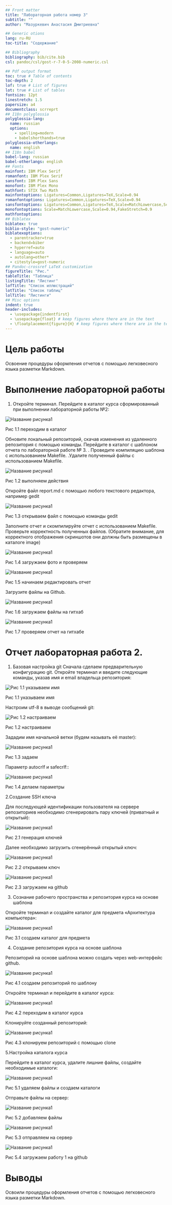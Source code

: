 ```yaml
---
## Front matter
title: "Лабораторная работа номер 3"
subtitle: ""
author: "Мазуркевич Анастасия Дмитриевна"

## Generic otions
lang: ru-RU
toc-title: "Содержание"

## Bibliography
bibliography: bib/cite.bib
csl: pandoc/csl/gost-r-7-0-5-2008-numeric.csl

## Pdf output format
toc: true # Table of contents
toc-depth: 2
lof: true # List of figures
lot: true # List of tables
fontsize: 12pt
linestretch: 1.5
papersize: a4
documentclass: scrreprt
## I18n polyglossia
polyglossia-lang:
  name: russian
  options:
	- spelling=modern
	- babelshorthands=true
polyglossia-otherlangs:
  name: english
## I18n babel
babel-lang: russian
babel-otherlangs: english
## Fonts
mainfont: IBM Plex Serif
romanfont: IBM Plex Serif
sansfont: IBM Plex Sans
monofont: IBM Plex Mono
mathfont: STIX Two Math
mainfontoptions: Ligatures=Common,Ligatures=TeX,Scale=0.94
romanfontoptions: Ligatures=Common,Ligatures=TeX,Scale=0.94
sansfontoptions: Ligatures=Common,Ligatures=TeX,Scale=MatchLowercase,Scale=0.94
monofontoptions: Scale=MatchLowercase,Scale=0.94,FakeStretch=0.9
mathfontoptions:
## Biblatex
biblatex: true
biblio-style: "gost-numeric"
biblatexoptions:
  - parentracker=true
  - backend=biber
  - hyperref=auto
  - language=auto
  - autolang=other*
  - citestyle=gost-numeric
## Pandoc-crossref LaTeX customization
figureTitle: "Рис."
tableTitle: "Таблица"
listingTitle: "Листинг"
lofTitle: "Список иллюстраций"
lotTitle: "Список таблиц"
lolTitle: "Листинги"
## Misc options
indent: true
header-includes:
  - \usepackage{indentfirst}
  - \usepackage{float} # keep figures where there are in the text
  - \floatplacement{figure}{H} # keep figures where there are in the text
---
```


# Цель работы

Освоение процедуры оформления отчетов с помощью легковесного языка разметки Markdown.

# Выполнение лабораторной работы

1. Откройте терминал. Перейдите в каталог курса сформированный при выполнении лабораторной работы №2:

![Название рисунка1](image/3.1.png)

Рис 1.1 переходим в каталог

Обновите локальный репозиторий, скачав изменения из удаленного репозитория с помощью команды. Перейдите в каталог с шаблоном отчета по лабораторной работе № 3. . Проведите компиляцию шаблона с использованием Makefile. .Удалите полученный файлы с использованием Makefile.

![Название рисунка1](image/3.2.png)

Рис 1.2 выполняем действия

Откройте файл report.md c помощью любого текстового редактора, например gedit

![Название рисунка1](image/3.3.png)

Рис 1.3 открываем файл с помощью команды gedit

Заполните отчет и скомпилируйте отчет с использованием Makefile. Проверьте корректность полученных файлов. (Обратите внимание, для корректного отображения скриншотов они должны быть размещены в каталоге image)

![Название рисунка1](image/3.4.png)

Рис 1.4 загружаем фото и проверяем

![Название рисунка1](image/3.5.png)

Рис 1.5 начинаем редактировать отчет 

Загрузите файлы на Github.

![Название рисунка1](image/3.6.png)

Рис 1.6 загружаем файлы на гитхаб


![Название рисунка1](image/3.7.png)

Рис 1.7 проверяем отчет на гитхабе



# Отчет лабораторная работа 2.

1. Базовая настройка git
Сначала сделаем предварительную конфигурацию git. Откройте терминал и введите следующие команды, указав имя и email владельца репозитория:

![Рис 1.1 указываем имя](image/2.1.1.png)

Рис 1.1 указываем имя


Настроим utf-8 в выводе сообщений git:

![Рис 1.2 настраиваем](image/2.1.2.png)

Рис 1.2 настраиваем

Зададим имя начальной ветки (будем называть её master):

![Название рисунка1](image/2.1.3.png)

Рис 1.3 задаем

Параметр autocrlf и safecrlf::

![Название рисунка1](image/2.1.4.png)

Рис 1.4 делаем параметры

2.Создание SSH ключа

Для последующей идентификации пользователя на сервере репозиториев необходимо сгенерировать пару ключей (приватный и открытый):

![Название рисунка1](image/2.2.1.png)

Рис 2.1 генерация ключей

Далее необходимо загрузить сгенерённый открытый ключ:

![Название рисунка1](image/2.2.2.png)

Рис 2.2 открываем ключ

![Название рисунка1](image/2.2.3.png)

Рис 2.3 загружаем на github

3. Сознание рабочего пространства и репозитория курса на основе шаблона

Откройте терминал и создайте каталог для предмета «Архитектура компьютера»:

![Название рисунка1](image/2.3.1.png)

Рис 3.1  создаем каталог для предмета

4. Создание репозитория курса на основе шаблона

Репозиторий на основе шаблона можно создать через web-интерфейс github.

![Название рисунка1](image/2.4.1.png)

Рис 4.1 создаем репозиторий по шаблону

Откройте терминал и перейдите в каталог курса:

![Название рисунка1](image/2.4.2.png)

Рис 4.2 переходим в каталог курса

Клонируйте созданный репозиторий:

![Название рисунка1](image/2.4.3.png)

Рис 4.3 клонируем репозиторий с помощью clone

5.Настройка каталога курса

Перейдите в каталог курса, удалите лишние файлы, создайте необходимые каталоги:

![Название рисунка1](image/2.5.1.png)

Рис 5.1 удаляем файлы и создаем каталоги

Отправьте файлы на сервер:

![Название рисунка1](image/2.5.2.png)

Рис 5.2 добавляем файлы

![Название рисунка1](image/2.5.3.png)

Рис 5.3 отправляем на сервер

![Название рисунка1](image/2.5.4.png)

Рис 5.4 загружаем работу 1 на github

# Выводы

Освоили процедуры оформления отчетов с помощью легковесного языка разметки Markdown. 

